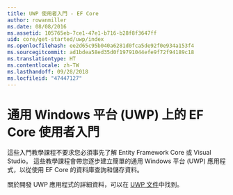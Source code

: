 ```yaml
---
title: UWP 使用者入門 - EF Core
author: rowanmiller
ms.date: 08/08/2016
ms.assetid: 105765eb-7ce1-47e1-b716-b28f8f3647ff
uid: core/get-started/uwp/index
ms.openlocfilehash: ee2d65c95b040a6281d0fca5de92f0e934a153f4
ms.sourcegitcommit: ad1bdea58ed35d0f19791044efe9f72f94189c18
ms.translationtype: HT
ms.contentlocale: zh-TW
ms.lasthandoff: 09/28/2018
ms.locfileid: "47447127"
---
```

# <a name="getting-started-with-ef-core-on-universal-windows-platform-uwp"></a>通用 Windows 平台 (UWP) 上的 EF Core 使用者入門

這些入門教學課程不要求您必須事先了解 Entity Framework Core 或 Visual Studio。 這些教學課程會帶您逐步建立簡單的通用 Windows 平台 (UWP) 應用程式，以從使用 EF Core 的資料庫查詢和儲存資料。

關於開發 UWP 應用程式的詳細資料，可以在 [UWP 文件](https://docs.microsoft.com/windows/uwp/develop/)中找到。
